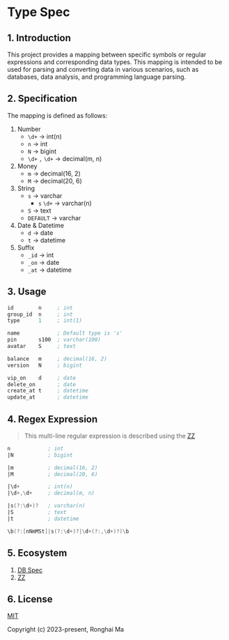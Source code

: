# Type Spec

## 1. Introduction

This project provides a mapping between specific symbols or regular expressions and corresponding data types. This mapping is intended to be used for parsing and converting data in various scenarios, such as databases, data analysis, and programming language parsing.

## 2. Specification

The mapping is defined as follows:

1. Number
    - `\d+` -> int(n)
    - `n` -> int
    - `N` -> bigint
    - `\d+` `,` `\d+` -> decimal(m, n)
2. Money
    - `m` -> decimal(16, 2)
    - `M` -> decimal(20, 6)
3. String
    - `s` -> varchar
        - `s` `\d+` -> varchar(n)
    - `S` -> text
    - `DEFAULT` -> varchar
4. Date & Datetime
    - `d` -> date
    - `t` -> datetime
5. Suffix
    - `_id` -> int
    - `_on` -> date
    - `_at` -> datetime

## 3. Usage

```asm
id        n     ; int
group_id  n     ; int
type      1     ; int(1)

name            ; Default type is 's'
pin       s100  ; varchar(100)
avatar    S     ; text

balance   m     ; decimal(16, 2)
version   N     ; bigint

vip_on    d     ; date
delete_on       ; date
create_at t     ; datetime
update_at       ; datetime

```

## 4. Regex Expression

> This multi-line regular expression is described using the [ZZ](https://github.com/maronghai/zz)

```asm
n            ; int
|N           ; bigint

|m           ; decimal(16, 2)
|M           ; decimal(20, 6)

|\d+         ; int(n)
|\d+,\d+     ; decimal(m, n)

|s(?:\d+)?   ; varchar(n)
|S           ; text
|t           ; datetime
```

```asm
\b(?:[nNmMSt]|s(?:\d+)?|\d+(?:,\d+)?)\b
```

## 5. Ecosystem

1. [DB Spec](https://github.com/maronghai/dbspec)
2. [ZZ](https://github.com/maronghai/zz)

## 6. License

[MIT](https://opensource.org/licenses/MIT)

Copyright (c) 2023-present, Ronghai Ma

